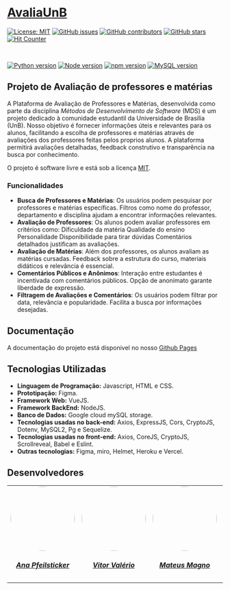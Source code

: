 # [AvaliaUnB]()

[![License: MIT](https://img.shields.io/badge/License-MIT-yellow.svg)](./LICENSE)
[![GitHub issues](https://img.shields.io/github/issues/unb-mds/2024-1-squad04)](https://img.shields.io/github/issues/unb-mds/2024-1-squad04)
[![GitHub contributors](https://img.shields.io/github/contributors/unb-mds/2024-1-squad04)](https://img.shields.io/github/contributors/unb-mds/2024-1-squad04)
[![GitHub stars](https://img.shields.io/github/stars/unb-mds/2024-1-squad04)](https://img.shields.io/github/stars/unb-mds/2024-1-squad04)
[![Hit Counter](https://views.whatilearened.today/views/github/unb-mds/2024-1-squad04.svg)](https://views.whatilearened.today/views/github/unb-mds/2024-1-squad04.svg)

</br>

[![Python version](https://img.shields.io/badge/python-3.11.6-blue)](https://www.python.org/downloads/release/python-3116/)
[![Node version](https://img.shields.io/badge/node-20.12.2-blue)](https://nodejs.org/en/download/)
[![npm version](https://img.shields.io/badge/npm-10.5.0-blue)](https://nodejs.org/en/download/)
[![MySQL version](https://img.shields.io/badge/mysql-3.9.7-blue)](https://www.npmjs.com/package/mysql2/v/3.9.7)


## Projeto de Avaliação de professores e matérias

A Plataforma de Avaliação de Professores e Matérias, desenvolvida como parte da disciplina *Métodos de Desenvolvimento de Software* (MDS) é um projeto dedicado à comunidade estudantil da Universidade de Brasília (UnB). Nosso objetivo é fornecer informações úteis e relevantes para os alunos, facilitando a escolha de professores e matérias através de avaliações dos professores feitas pelos proprios alunos. A plataforma permitirá avaliações detalhadas, feedback construtivo e transparência na busca por conhecimento.

O projeto é software livre e está sob a licença [MIT](./LICENSE).

### Funcionalidades
- **Busca de Professores e Matérias**:
Os usuários podem pesquisar por professores e matérias específicas.
Filtros como nome do professor, departamento e disciplina ajudam a encontrar informações relevantes.
- **Avaliação de Professores**: 
Os alunos podem avaliar professores em critérios como:
Dificuldade da matéria
Qualidade do ensino
Personalidade
Disponibilidade para tirar dúvidas
Comentários detalhados justificam as avaliações.
- **Avaliação de Matérias**:
Além dos professores, os alunos avaliam as matérias cursadas.
Feedback sobre a estrutura do curso, materiais didáticos e relevância é essencial.
- **Comentários Públicos e Anônimos**:
Interação entre estudantes é incentivada com comentários públicos.
Opção de anonimato garante liberdade de expressão.
- **Filtragem de Avaliações e Comentários**: 
Os usuários podem filtrar por data, relevância e popularidade.
Facilita a busca por informações desejadas.

## Documentação

A documentação do projeto está disponivel no nosso [Github Pages](https://unb-mds.github.io/2024-1-squad04/)


## Tecnologias Utilizadas

- **Linguagem de Programação:** Javascript, HTML e CSS.
- **Prototipação:** Figma.
- **Framework Web:** VueJS.
- **Framework BackEnd:** NodeJS.
- **Banco de Dados:** Google cloud mySQL storage.
- **Tecnologias usadas no back-end:** Axios, ExpressJS, Cors, CryptoJS, Dotenv, MySQL2, Pg e Sequelize.
- **Tecnologias usadas no front-end:** Axios, CoreJS, CryptoJS, Scrollreveal, Babel e Eslint.
- **Outras tecnologias:** Figma, miro, Helmet, Heroku e Vercel.



## Desenvolvedores

<center>
<table style="margin-left: auto; margin-right: auto;">
    <tr>
        <td align="center">
            <a href="https://github.com/ana-pfeilsticker">
                <img style="border-radius: 50%;" src="https://avatars.githubusercontent.com/u/110688069?v=4" width="150px;"/>
                <h5 class="text-center">Ana Pfeilsticker</h5>
            </a>
        </td>
        <td align="center">
            <a href="https://github.com/vitor-hoffmann">
                <img style="border-radius: 50%;" src="https://avatars.githubusercontent.com/u/137011464?v=4" width="150px;"/>
                <h5 class="text-center">Vitor Valério</h5>
            </a>
        </td>
        <td align="center">
            <a href="https://github.com/mtsmgn0">
                <img style="border-radius: 50%;" src="https://avatars.githubusercontent.com/u/143732873?v=4" width="150px;"/>
                <h5 class="text-center">Mateus Magno</h5>
            </a>
        </td>
        </td>
        <td align="center">
            <a href="https://github.com/Atyrson">
                <img style="border-radius: 50%;" src="https://i.pinimg.com/564x/3f/b7/ca/3fb7caa94eca8d62a14d4f23d5b623ac.jpg" width="150px;"/>
                <h5 class="text-center">Atyrson Souto</h5>
            </a>
        </td>
        <td align="center">
            <a href="https://github.com/leticiatmartins">
                <img style="border-radius: 50%;" src="https://avatars.githubusercontent.com/u/86434947?v=4" width="150px;"/>
                <h5 class="text-center">Leticia Torres</h5>
            </a>
        </td>
        
</table>
</center>
